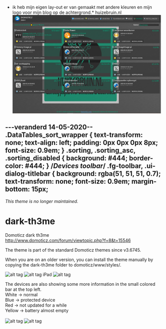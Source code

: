 * ik heb mijn eigen lay-out er van gemaakt met andere kleuren en mijn logo voor mijn blog op de achtergrond.*
huizebruin.nl
![alt tag](https://github.com/huizebruin/dark-th3me/blob/master/screenshots/domoticz-skin-huizebruin.jpg)

---veranderd 14-05-2020--
.DataTables_sort_wrapper {
  text-transform: none;
  text-align: left;
  padding: 0px 0px 0px 8px;
  font-size: 0.9em;
}
.sorting,
.sorting_asc,
.sorting_disabled {
  background: #444;
  border-color: #444;
}
/*Devices toolbar*/
.fg-toolbar,
.ui-dialog-titlebar {
  background: rgba(51, 51, 51, 0.7);
  text-transform: none;
  font-size: 0.9em;
  margin-bottom: 15px;
------------------------------

*This theme is no longer maintained.*

# dark-th3me
Domoticz dark th3me<br />
http://www.domoticz.com/forum/viewtopic.php?f=8&t=15546

The theme is part of the standard Domoticz themes since v3.6745.

When you are on an older version, you can install the theme manually by copying the dark-th3me folder to domoticz/www/styles/.

![alt tag](https://github.com/gerard33/dark-th3me/blob/master/screenshots/theme1.jpg)
![alt tag](https://github.com/gerard33/dark-th3me/blob/master/screenshots/theme2.jpg)
iPad
![alt tag](https://github.com/gerard33/dark-th3me/blob/master/screenshots/theme3.jpg)

The devices are also showing some more information in the small colored bar at the top left.<br />
White -> normal<br />
Blue -> protected device<br />
Red -> not updated for a while<br />
Yellow -> battery almost empty<br /><br />
![alt tag](https://github.com/gerard33/dark-th3me/blob/master/screenshots/buttons.png)
![alt tag](https://github.com/gerard33/dark-th3me/blob/master/screenshots/buttons2.png)

